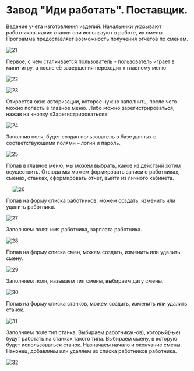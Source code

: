 # Завод "Иди работать". Поставщик.
Ведение учета изготовления изделий. Начальники указывают работников, какие станки они используют в
работе, их смены. Программа предоставляет возможность получения отчетов по сменам.

![21](https://github.com/a-shdv/gotowork-factory-mobile/assets/54847558/5f4174de-3453-496a-bf4a-3e5c13439569)

Первое, с чем сталкивается пользователь - пользователь играет в мини-игру, а после её завершения переходит к главному меню

![22](https://github.com/a-shdv/gotowork-factory-mobile/assets/54847558/32cdbff1-a26b-44e5-bbfb-fe5490db84f8) 
 

![23](https://github.com/a-shdv/gotowork-factory-mobile/assets/54847558/69167714-08ee-426d-8ba9-7e854027cfa1)

Откроется окно авторизации, которое нужно заполнить, после чего можно попасть в главное меню. Либо можно зарегистрироваться, нажав на кнопку «Зарегистрироваться». 

 
![24](https://github.com/a-shdv/gotowork-factory-mobile/assets/54847558/39a6c8d7-3b72-4703-8aa4-561294d1a801)

Заполнив поля, будет создан пользователь в базе данных с соответствующими полями – логин и пароль.


![25](https://github.com/a-shdv/gotowork-factory-mobile/assets/54847558/8ed7a7e4-fd72-432d-ba7c-a200023fdbfd)

Попав в главное меню, мы можем выбрать, какое из действий хотим осуществить. Отсюда мы можем формировать записи о работниках, сменах, станках, сформировать отчет, выйти из личного кабинета.

 
![26](https://github.com/a-shdv/gotowork-factory-mobile/assets/54847558/203cd851-6c47-4fe8-8fe0-d2530119889f)

Попав на форму списка работников, можем создать, изменить или удалить работника.

 
![27](https://github.com/a-shdv/gotowork-factory-mobile/assets/54847558/94782184-4657-4911-b388-944babdb51ce)

Заполняем поля: имя работника, зарплата работника.


![28](https://github.com/a-shdv/gotowork-factory-mobile/assets/54847558/5c291101-ef19-4daf-9aa6-61e4e0b4f930)

Попав на форму списка смен, можем создать, изменить или удалить смену.

 
![29](https://github.com/a-shdv/gotowork-factory-mobile/assets/54847558/442f0c5f-4552-4cd6-8c5c-3ead6692beca)

Заполняем поля, называем тип смены, выбираем дату смены.

 
![30](https://github.com/a-shdv/gotowork-factory-mobile/assets/54847558/2401a3a7-3f1e-49ea-a4c8-131aa0a833b8)

Попав на форму списка станков, можем создать, изменить или удалить станок.

 
![31](https://github.com/a-shdv/gotowork-factory-mobile/assets/54847558/2fe1aef7-e74e-4e9f-a87d-0c985bf4ac1a)

Заполняем поле тип станка. Выбираем работника(-ов), который(-ые) будут работать на станках такого типа. Выбираем смену, в которую будет использоваться станок. Назначаем начало и окончание смены. Наконец, добавляем или удаляем из списка работников работника.

![32](https://github.com/a-shdv/gotowork-factory-mobile/assets/54847558/468d2749-729b-42fa-898c-1916cc62c07f)

 

